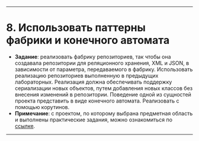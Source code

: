 
---

# 8. Использовать паттерны фабрики и конечного автомата
+ **Задание**: реализовать фабрику репозиториев, так чтобы она создавала репозитории для реляционного хранения, XML и JSON, в зависимости от параметра, передаваемого в фабрику. Использовать реализацию репозиториев выполненную в предыдущих лабораторных. Реализация должна обеспечивать поддержку сериализации новых объектов, путем добавления новых классов без внесения изменений в репозитории. 
Поведение одной из сущностей проекта представить в виде конечного автомата. Реализовать с помощью корутинов. 
+ **Примечание**: с проектом, по которому выбрана предметная область и выполнены практические задания, можно ознакомиться по [ссылке](https://github.com/NeKyReal/CityScope.git).

---
